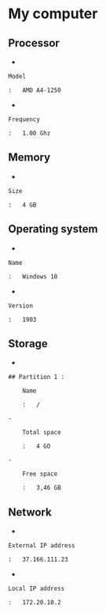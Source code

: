 # My computer

## Processor

-   

    Model

    :   AMD A4-1250

-   

    Frequency

    :   1.00 Ghz

## Memory

-   

    Size

    :   4 GB

## Operating system

-   

    Name

    :   Windows 10

-   

    Version

    :   1903

## Storage

-   

    ## Partition 1 :

        Name

        :   /

    -   

        Total space

        :   4 GO

    -   

        Free space

        :   3,46 GB

## Network

-   

    External IP address

    :   37.166.111.23

-   

    Local IP address

    :   172.20.10.2
